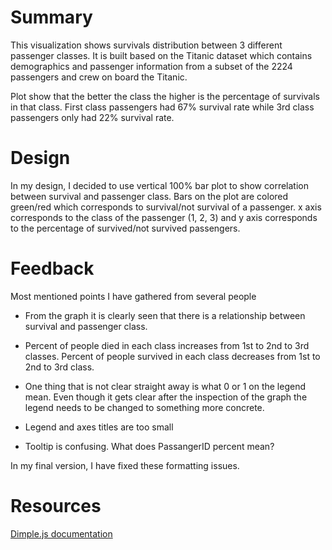 # Summary

This visualization shows survivals distribution between 3 different passenger classes. It is built based on the Titanic dataset which contains demographics and passenger information from a subset of the 2224 passengers and crew on board the Titanic.

Plot show that the better the class the higher is the percentage of survivals in that class.  First class passengers had 67% survival rate while 3rd class passengers only had 22% survival rate.


# Design


In my design, I decided to use vertical 100% bar plot to show correlation between survival and passenger class.
Bars on the plot are colored green/red which corresponds to survival/not survival of a passenger. x axis corresponds to the class of the passenger (1, 2, 3) and y axis corresponds to the percentage of survived/not survived passengers.



# Feedback


Most mentioned points I have gathered from several people

* From the graph it is clearly seen that there is a relationship between survival and passenger class.

* Percent of people died in each class increases from 1st to 2nd to 3rd classes.
Percent of people survived in each class decreases from 1st to 2nd to 3rd class.

* One thing that is not clear straight away is what 0 or 1 on the legend mean. Even though it gets clear after the inspection of the graph the legend needs to be changed to something more concrete.

* Legend and axes titles are too small

* Tooltip is confusing. What does PassangerID percent mean?

In my final version, I have fixed these formatting issues.


# Resources

[Dimple.js documentation](https://github.com/PMSI-AlignAlytics/dimple/wiki)

